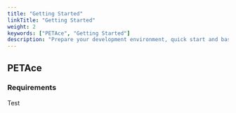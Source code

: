 ```yaml
---
title: "Getting Started"
linkTitle: "Getting Started"
weight: 2
keywords: ["PETAce", "Getting Started"]
description: "Prepare your development environment, quick start and basic tutorials of PETAce."
---
```



## PETAce

### Requirements
<!-- start-petace-getting-started -->

Test

<!-- end-petace-getting-started -->
